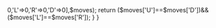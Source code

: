 <?php
class Solution {
    function judgeCircle($moves) {
        $moves = array_count_values(str_split($moves));
        $moves = array_merge(['U'=>0,'L'=>0,'R'=>0,'D'=>0],$moves);
        return ($moves['U']==$moves['D'])&&($moves['L']==$moves['R']);
    }
}
